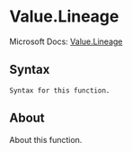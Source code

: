 # Value.Lineage

Microsoft Docs: [Value.Lineage](https://docs.microsoft.com/en-us/powerquery-m/value-lineage)

## Syntax

```
Syntax for this function.
```

## About

About this function.

